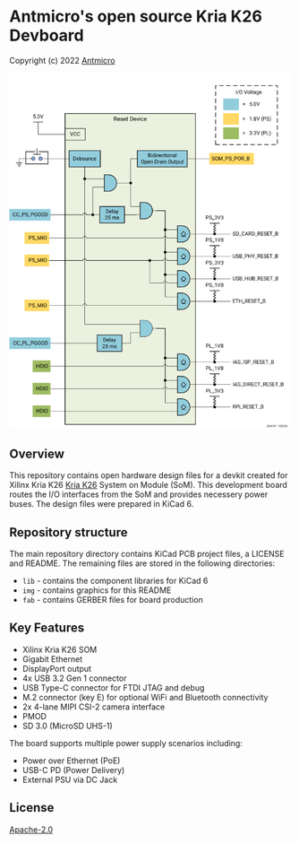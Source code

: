  # Antmicro's open source Kria K26 Devboard

Copyright (c) 2022 [Antmicro](https://www.antmicro.com)

![Kria K26 Devboard](/img/reset_logic.png)

## Overview

This repository contains open hardware design files for a devkit created for Xilinx Kria K26 [
Kria K26](https://www.xilinx.com/products/som/kria.html) System on Module (SoM).
This development board routes the I/O interfaces from the SoM and provides necessery power buses. 
The design files were prepared in KiCad 6.

## Repository structure

The main repository directory contains KiCad PCB project files, a LICENSE and README.
The remaining files are stored in the following directories:

* `lib` - contains the component libraries for KiCad 6
* `img` - contains graphics for this README
* `fab` - contains GERBER files for board production

## Key Features

* Xilinx Kria K26 SOM
* Gigabit Ethernet
* DisplayPort output
* 4x USB 3.2 Gen 1 connector
* USB Type-C connector for FTDI JTAG and debug
* M.2 connector (key E) for optional WiFi and Bluetooth connectivity
* 2x 4-lane MIPI CSI-2 camera interface
* PMOD
* SD 3.0 (MicroSD UHS-1)

The board supports multiple power supply scenarios including:

* Power over Ethernet (PoE)
* USB-C PD (Power Delivery)
* External PSU via DC Jack

## License

[Apache-2.0](LICENSE)

